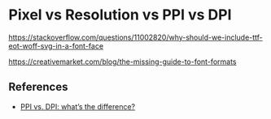 # Pixel vs Resolution vs PPI vs DPI

https://stackoverflow.com/questions/11002820/why-should-we-include-ttf-eot-woff-svg-in-a-font-face

https://creativemarket.com/blog/the-missing-guide-to-font-formats




## References
* [PPI vs. DPI: what’s the difference?](https://99designs.com/blog/tips/ppi-vs-dpi-whats-the-difference/)
